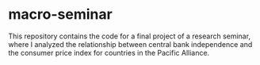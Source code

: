 # macro-seminar
This repository contains the code for a final project of a research seminar, where I analyzed the relationship between central bank independence and the consumer price index for countries in the Pacific Alliance.
